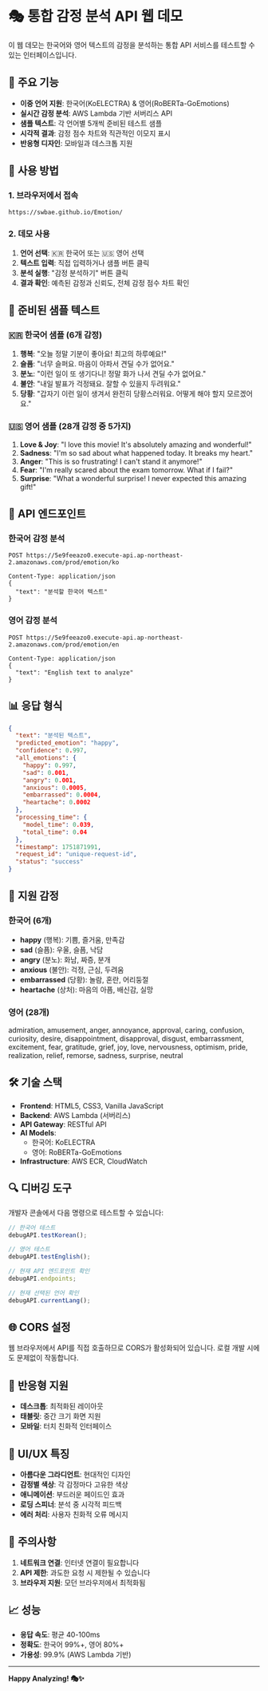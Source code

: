 # 🎭 통합 감정 분석 API 웹 데모

이 웹 데모는 한국어와 영어 텍스트의 감정을 분석하는 통합 API 서비스를 테스트할 수 있는 인터페이스입니다.

## 🌟 주요 기능

- **이중 언어 지원**: 한국어(KoELECTRA) & 영어(RoBERTa-GoEmotions)
- **실시간 감정 분석**: AWS Lambda 기반 서버리스 API
- **샘플 텍스트**: 각 언어별 5개씩 준비된 테스트 샘플
- **시각적 결과**: 감정 점수 차트와 직관적인 이모지 표시
- **반응형 디자인**: 모바일과 데스크톱 지원

## 🚀 사용 방법

### 1. 브라우저에서 접속

```
https://swbae.github.io/Emotion/
```

### 2. 데모 사용

1. **언어 선택**: 🇰🇷 한국어 또는 🇺🇸 영어 선택
2. **텍스트 입력**: 직접 입력하거나 샘플 버튼 클릭
3. **분석 실행**: "감정 분석하기" 버튼 클릭
4. **결과 확인**: 예측된 감정과 신뢰도, 전체 감정 점수 차트 확인

## 📝 준비된 샘플 텍스트

### 🇰🇷 한국어 샘플 (6개 감정)

1. **행복**: "오늘 정말 기분이 좋아요! 최고의 하루예요!"
2. **슬픔**: "너무 슬퍼요. 마음이 아파서 견딜 수가 없어요."
3. **분노**: "이런 일이 또 생기다니! 정말 화가 나서 견딜 수가 없어요."
4. **불안**: "내일 발표가 걱정돼요. 잘할 수 있을지 두려워요."
5. **당황**: "갑자기 이런 일이 생겨서 완전히 당황스러워요. 어떻게 해야 할지 모르겠어요."

### 🇺🇸 영어 샘플 (28개 감정 중 5가지)

1. **Love & Joy**: "I love this movie! It's absolutely amazing and wonderful!"
2. **Sadness**: "I'm so sad about what happened today. It breaks my heart."
3. **Anger**: "This is so frustrating! I can't stand it anymore!"
4. **Fear**: "I'm really scared about the exam tomorrow. What if I fail?"
5. **Surprise**: "What a wonderful surprise! I never expected this amazing gift!"

## 🔧 API 엔드포인트

### 한국어 감정 분석

```
POST https://5e9feeazo0.execute-api.ap-northeast-2.amazonaws.com/prod/emotion/ko

Content-Type: application/json
{
  "text": "분석할 한국어 텍스트"
}
```

### 영어 감정 분석

```
POST https://5e9feeazo0.execute-api.ap-northeast-2.amazonaws.com/prod/emotion/en

Content-Type: application/json
{
  "text": "English text to analyze"
}
```

## 📊 응답 형식

```json
{
  "text": "분석된 텍스트",
  "predicted_emotion": "happy",
  "confidence": 0.997,
  "all_emotions": {
    "happy": 0.997,
    "sad": 0.001,
    "angry": 0.001,
    "anxious": 0.0005,
    "embarrassed": 0.0004,
    "heartache": 0.0002
  },
  "processing_time": {
    "model_time": 0.039,
    "total_time": 0.04
  },
  "timestamp": 1751871991,
  "request_id": "unique-request-id",
  "status": "success"
}
```

## 🎯 지원 감정

### 한국어 (6개)

- **happy** (행복): 기쁨, 즐거움, 만족감
- **sad** (슬픔): 우울, 슬픔, 낙담
- **angry** (분노): 화남, 짜증, 분개
- **anxious** (불안): 걱정, 근심, 두려움
- **embarrassed** (당황): 놀람, 혼란, 어리둥절
- **heartache** (상처): 마음의 아픔, 배신감, 실망

### 영어 (28개)

admiration, amusement, anger, annoyance, approval, caring, confusion, curiosity, desire, disappointment, disapproval, disgust, embarrassment, excitement, fear, gratitude, grief, joy, love, nervousness, optimism, pride, realization, relief, remorse, sadness, surprise, neutral

## 🛠️ 기술 스택

- **Frontend**: HTML5, CSS3, Vanilla JavaScript
- **Backend**: AWS Lambda (서버리스)
- **API Gateway**: RESTful API
- **AI Models**:
  - 한국어: KoELECTRA
  - 영어: RoBERTa-GoEmotions
- **Infrastructure**: AWS ECR, CloudWatch

## 🔍 디버깅 도구

개발자 콘솔에서 다음 명령으로 테스트할 수 있습니다:

```javascript
// 한국어 테스트
debugAPI.testKorean();

// 영어 테스트
debugAPI.testEnglish();

// 현재 API 엔드포인트 확인
debugAPI.endpoints;

// 현재 선택된 언어 확인
debugAPI.currentLang();
```

## 🌐 CORS 설정

웹 브라우저에서 API를 직접 호출하므로 CORS가 활성화되어 있습니다. 로컬 개발 시에도 문제없이 작동합니다.

## 📱 반응형 지원

- **데스크톱**: 최적화된 레이아웃
- **태블릿**: 중간 크기 화면 지원
- **모바일**: 터치 친화적 인터페이스

## 🎨 UI/UX 특징

- **아름다운 그라디언트**: 현대적인 디자인
- **감정별 색상**: 각 감정마다 고유한 색상
- **애니메이션**: 부드러운 페이드인 효과
- **로딩 스피너**: 분석 중 시각적 피드백
- **에러 처리**: 사용자 친화적 오류 메시지

## 🚨 주의사항

1. **네트워크 연결**: 인터넷 연결이 필요합니다
2. **API 제한**: 과도한 요청 시 제한될 수 있습니다
3. **브라우저 지원**: 모던 브라우저에서 최적화됨

## 📈 성능

- **응답 속도**: 평균 40-100ms
- **정확도**: 한국어 99%+, 영어 80%+
- **가용성**: 99.9% (AWS Lambda 기반)

---

**Happy Analyzing! 🎭✨**
